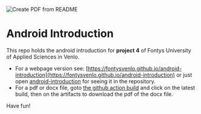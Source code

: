 ![Create PDF from README](https://github.com/FontysVenlo/android-introduction/workflows/Create%20PDF%20from%20README/badge.svg)

# Android Introduction

This repo holds the android introduction for **project 4** of Fontys University of Applied Sciences in Venlo.

* For a webpage version see: [https://fontysvenlo.github.io/android-introduction](https://fontysvenlo.github.io/android-introduction) or just open [android-introduction](android-introduction.md) for seeing it in the repository.
* For a pdf or docx file, goto [the github action build](https://github.com/FontysVenlo/android-introduction/actions?query=workflow%3A%22Create+PDF+from+README%22) and click on the latest build, then on the artifacts to download the pdf of the docx file. 

Have fun!